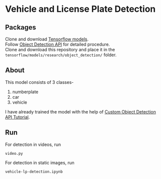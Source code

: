 # Vehicle and License Plate Detection
## Packages
Clone and download [Tensorflow models](https://github.com/tensorflow/models).\
Follow [Object Detection API](https://github.com/tensorflow/models/blob/master/research/object_detection/g3doc/installation.md) for detailed procedure.\
Clone and download this repository and place it in the ```tensorflow/models/research/object_detection/``` folder.

## About
This model consists of 3 classes-
1. numberplate
2. car
3. vehicle

I have already trained the model with the help of [Custom Object Detection API Tutorial](https://pythonprogramming.net/custom-objects-tracking-tensorflow-object-detection-api-tutorial/).

## Run
For detection in videos, run
```
video.py
```
For detection in static images, run
```
vehicle-lp-detection.ipynb
```
